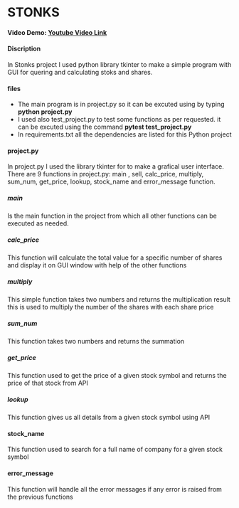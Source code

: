 # STONKS
#### Video Demo: [Youtube Video Link](https://youtu.be/WxfggFjyjpc)

#### Discription
In Stonks project I used python library tkinter to make a simple program with GUI for quering and calculating stoks and shares.

#### files
* The main program is in project.py so it can be excuted using by typing **python project.py**
* I used also test_project.py to test some functions as per requested. it can be excuted using the command **pytest test_project.py** 
* In requirements.txt all the dependencies are listed for this Python project

#### project.py
In project.py I used the library tkinter for to make a grafical user interface.
There are 9 functions in project.py: main , sell, calc_price, multiply, sum_num, get_price, lookup, stock_name and error_message function.
##### main
Is the main function in the project from which all other functions can be executed as needed.
##### calc_price 
This function will calculate the total value for a specific number of shares and display it on GUI window with help of the other functions
##### multiply
This simple function takes two numbers and returns the multiplication result this is used to multiply the number of the shares with each share price
##### sum_num
This function takes two numbers and returns the summation
##### get_price 
This function used to get the price of a given stock symbol and returns the price of that stock from API
##### lookup
This function gives us all details from a given stock symbol using API
#### stock_name
This function used to search for a full name of company for a given stock symbol 
#### error_message
This function will handle all the error messages if any error is raised from the previous functions
